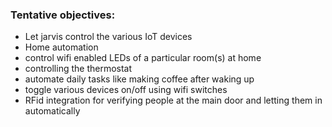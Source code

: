 ### Tentative objectives:

- Let jarvis control the various IoT devices
- Home automation
- control wifi enabled LEDs of a particular room(s) at home
- controlling the thermostat
- automate daily tasks like making coffee after waking up
- toggle various devices on/off using wifi switches
- RFid integration for verifying people at the main door and letting them in automatically 